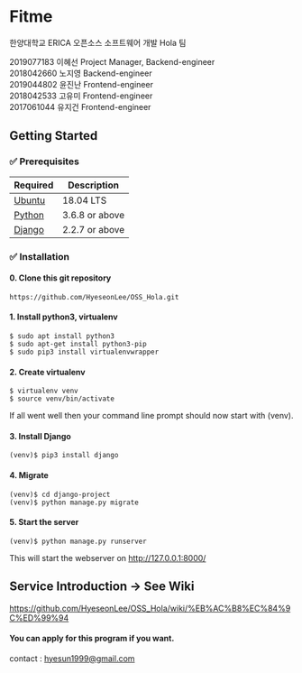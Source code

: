 # Fitme

한양대학교 ERICA 오픈소스 소프트웨어 개발 Hola 팀<br/>

2019077183 이혜선 Project Manager, Backend-engineer<br/>
2018042660 노지영 Backend-engineer<br/>
2019044802 윤진난 Frontend-engineer<br/>
2018042533 고유미 Frontend-engineer<br/>
2017061044 유지건 Frontend-engineer<br/>


## Getting Started

### ✅ Prerequisites

Required | Description
--|--
[Ubuntu](https://ubuntu.com/) | 18.04 LTS
[Python](https://www.python.org/downloads/) | 3.6.8 or above 
[Django](https://www.djangoproject.com/) | 2.2.7 or above

### ✅ Installation
#### 0. Clone this git repository
```
https://github.com/HyeseonLee/OSS_Hola.git
```
#### 1. Install python3, virtualenv
```
$ sudo apt install python3
$ sudo apt-get install python3-pip
$ sudo pip3 install virtualenvwrapper
```
#### 2. Create virtualenv
```
$ virtualenv venv
$ source venv/bin/activate
```
If all went well then your command line prompt should now start with (venv).
<!-- Django is installed in virtualenv. So you have to make python virtaul environment. Then activate it. -->

#### 3. Install Django
```
(venv)$ pip3 install django
```
#### 4. Migrate
```
(venv)$ cd django-project
(venv)$ python manage.py migrate
```
#### 5. Start the server
```
(venv)$ python manage.py runserver
```
This will start the webserver on http://127.0.0.1:8000/


## Service Introduction -> See Wiki
https://github.com/HyeseonLee/OSS_Hola/wiki/%EB%AC%B8%EC%84%9C%ED%99%94

#### You can apply for this program if you want.
contact : hyesun1999@gmail.com
